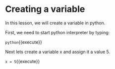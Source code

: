 # Creating a variable

In this lesson, we will create a variable in python. 

First, we need to start python interpreter by typing: 

`python`{{execute}}

Next lets create a variable x and assign it a value 5.

`x = 5`{{execute}}

